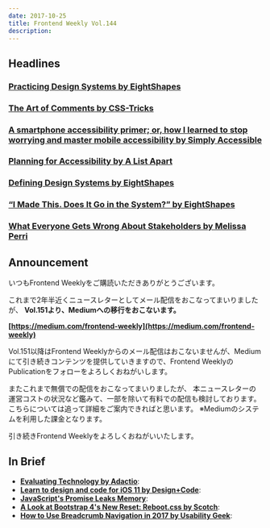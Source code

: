 ```yaml
---
date: 2017-10-25
title: Frontend Weekly Vol.144
description: 
---
```


## Headlines

### [Practicing Design Systems by EightShapes](https://medium.com/eightshapes-llc/practicing-design-systems-4029decf9e30)

### [The Art of Comments by CSS-Tricks](https://css-tricks.com/the-art-of-comments/)

### [A smartphone accessibility primer; or, how I learned to stop worrying and master mobile accessibility by Simply Accessible](http://simplyaccessible.com/article/smartphone-a11y-primer-1/)

### [Planning for Accessibility by A List Apart](https://alistapart.com/article/planning-for-accessibility)

### [Defining Design Systems by EightShapes](https://medium.com/eightshapes-llc/defining-design-systems-6dd4b03e0ff6)

### [“I Made This. Does It Go in the System?” by EightShapes](https://medium.com/eightshapes-llc/i-made-this-does-it-go-in-the-system-3b67b9894531)

### [What Everyone Gets Wrong About Stakeholders by Melissa Perri](https://medium.com/@melissaperri/what-everyone-gets-wrong-about-stakeholders-f7404057404b)

## Announcement

いつもFrontend Weeklyをご購読いただきありがとうございます。

これまで2年半近くニュースレターとしてメール配信をおこなってまいりましたが、
**Vol.151より、Mediumへの移行をおこないます。**

**[https://medium.com/frontend-weekly](https://medium.com/frontend-weekly)**

Vol.151以降はFrontend Weeklyからのメール配信はおこないませんが、Mediumにて引き続きコンテンツを提供していきますので、Frontend WeeklyのPublicationをフォローをよろしくおねがいします。

またこれまで無償での配信をおこなってまいりましたが、
本ニュースレターの運営コストの状況など鑑みて、一部を除いて有料での配信も検討しております。
こちらについては追って詳細をご案内できればと思います。
※Mediumのシステムを利用した課金となります。

引き続きFrontend Weeklyをよろしくおねがいいたします。

## In Brief

- [**Evaluating Technology by Adactio**](https://adactio.com/articles/12839): 
- [**Learn to design and code for iOS 11 by Design+Code**](https://designcode.io/): 
- [**JavaScript's Promise Leaks Memory**](https://alexn.org/blog/2017/10/11/javascript-promise-leaks-memory.html): 
- [**A Look at Bootstrap 4's New Reset: Reboot.css by Scotch**](https://scotch.io/tutorials/a-look-at-bootstrap-4s-new-reset-rebootcss): 
- [**How to Use Breadcrumb Navigation in 2017 by Usability Geek**](https://usabilitygeek.com/how-to-use-breadcrumb-navigation-2017/): 